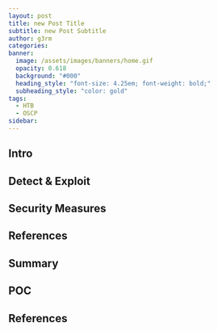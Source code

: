 ```yaml
---
layout: post
title: new Post Title
subtitle: new Post Subtitle
author: g3rm
categories: 
banner:
  image: /assets/images/banners/home.gif
  opacity: 0.618
  background: "#000"
  heading_style: "font-size: 4.25em; font-weight: bold;"
  subheading_style: "color: gold"
tags:
  - HTB
  - OSCP
sidebar:
---
```



## Intro

## Detect & Exploit 

## Security Measures

## References

## Summary

## POC

## References